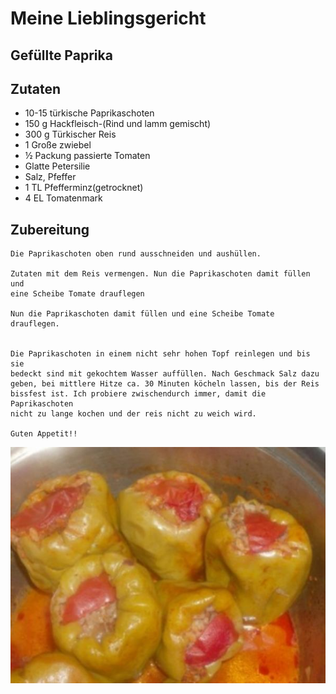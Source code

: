 # Meine Lieblingsgericht

## Gefüllte Paprika

## Zutaten

- 10-15 türkische Paprikaschoten
- 150 g Hackfleisch-(Rind und lamm gemischt)
- 300 g Türkischer Reis
- 1 Große zwiebel
- ½ Packung passierte Tomaten
- Glatte Petersilie
- Salz, Pfeffer
- 1 TL Pfefferminz(getrocknet)
- 4 EL Tomatenmark
   
## Zubereitung

    
    Die Paprikaschoten oben rund ausschneiden und aushüllen.
      
    Zutaten mit dem Reis vermengen. Nun die Paprikaschoten damit füllen und
    eine Scheibe Tomate drauflegen
      
    Nun die Paprikaschoten damit füllen und eine Scheibe Tomate drauflegen.
     
      
    Die Paprikaschoten in einem nicht sehr hohen Topf reinlegen und bis sie
    bedeckt sind mit gekochtem Wasser auffüllen. Nach Geschmack Salz dazu
    geben, bei mittlere Hitze ca. 30 Minuten köcheln lassen, bis der Reis
    bissfest ist. Ich probiere zwischendurch immer, damit die Paprikaschoten
    nicht zu lange kochen und der reis nicht zu weich wird.
      
    Guten Appetit!!

![logo](./public/images/gefuellte-paprikaschoten-biber-dolmasi-rezept.jpg)

